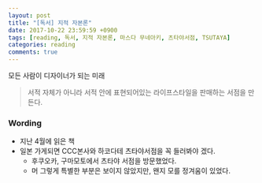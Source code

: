 ```yaml
---
layout: post
title: "[독서] 지적 자본론"
date: 2017-10-22 23:59:59 +0900
tags: [reading, 독서, 지적 자본론, 마스다 무네아키, 츠타야서점, TSUTAYA]
categories: reading
comments: true
---
```

모든 사람이 디자이너가 되는 미래

> 서적 자체가 아니라 서적 안에 표현되어있는 라이프스타일을 판매하는 서점을 만든다.

### Wording
* 지난 4월에 읽은 책
* 일본 가게되면 CCC본사와 하코다테 츠타야서점을 꼭 들러봐야 겠다.
  * 후쿠오카, 구마모토에서 츠타야 서점을 방문했었다. 
  * 머 그렇게 특별한 부분은 보이지 않았지만, 왠지 모를 정겨움이 있었다.